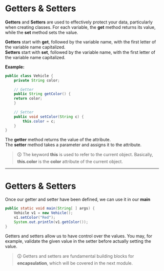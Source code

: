 # Getters & Setters
**Getters** and **Setters** are used to effectively protect your data, particularly when creating classes. For each variable, the **get** method returns its value, while the **set** method sets the value.  
  
**Getters** start with **get**, followed by the variable name, with the first letter of the variable name capitalized.  
**Setters** start with **set**, followed by the variable name, with the first letter of the variable name capitalized.  
  
**Example:**

```java
public class Vehicle {  
	private String color;  
  
	// Getter  
	public String getColor() {  
	return color;  
	}  
  
	// Setter  
	public void setColor(String c) {  
		this.color = c;  
	}  
}
```

The **getter** method returns the value of the attribute.  
The **setter** method takes a parameter and assigns it to the attribute.

>🛈 The keyword **this** is used to refer to the current object. Basically, **this.color** is the **color** attribute of the current object.

---

# Getters & Setters
Once our getter and setter have been defined, we can use it in our **main**

```java
public static void main(String[ ] args) {
	Vehicle v1 = new Vehicle();
	v1.setColor("Red");
	System.out.println(v1.getColor());
}
```

Getters and setters allow us to have control over the values. You may, for example, validate the given value in the setter before actually setting the value.

>🛈 Getters and setters are fundamental building blocks for **encapsulation**, which will be covered in the next module.